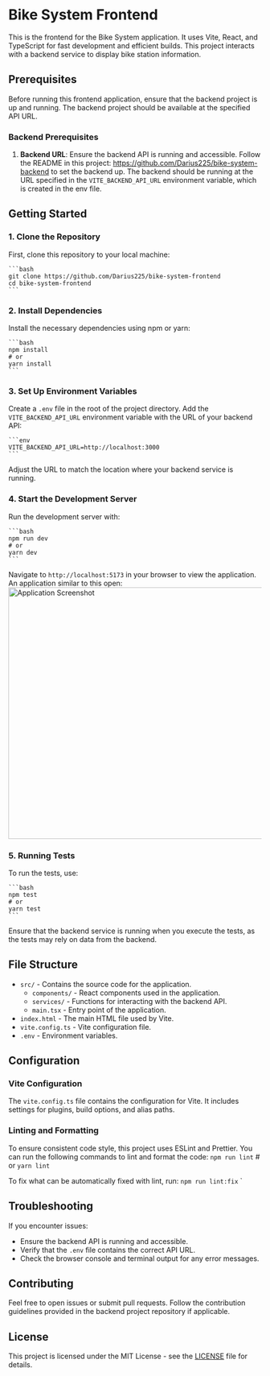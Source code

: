 # Bike System Frontend

This is the frontend for the Bike System application. It uses Vite, React, and TypeScript for fast development and efficient builds. This project interacts with a backend service to display bike station information.

## Prerequisites

Before running this frontend application, ensure that the backend project is up and running. The backend project should be available at the specified API URL.

### Backend Prerequisites

1. **Backend URL**: Ensure the backend API is running and accessible. Follow the README in this project: https://github.com/Darius225/bike-system-backend to set the backend up. The backend should be running at the URL specified in the `VITE_BACKEND_API_URL` environment variable, which is created in the env file.

## Getting Started

### 1. Clone the Repository

First, clone this repository to your local machine:

    ```bash
    git clone https://github.com/Darius225/bike-system-frontend
    cd bike-system-frontend
    ```

### 2. Install Dependencies

Install the necessary dependencies using npm or yarn:

    ```bash
    npm install
    # or
    yarn install
    ```

### 3. Set Up Environment Variables

Create a `.env` file in the root of the project directory. Add the `VITE_BACKEND_API_URL` environment variable with the URL of your backend API:

    ```env
    VITE_BACKEND_API_URL=http://localhost:3000
    ```

Adjust the URL to match the location where your backend service is running.

### 4. Start the Development Server

Run the development server with:

    ```bash
    npm run dev
    # or
    yarn dev
    ```

Navigate to `http://localhost:5173` in your browser to view the application. An application similar to this open:
<img src="images/application.png" alt="Application Screenshot" width="800" height="500" />

### 5. Running Tests

To run the tests, use:

    ```bash
    npm test
    # or
    yarn test
    ```

Ensure that the backend service is running when you execute the tests, as the tests may rely on data from the backend.

## File Structure

- `src/` - Contains the source code for the application.
  - `components/` - React components used in the application.
  - `services/` - Functions for interacting with the backend API.
  - `main.tsx` - Entry point of the application.
- `index.html` - The main HTML file used by Vite.
- `vite.config.ts` - Vite configuration file.
- `.env` - Environment variables.

## Configuration

### Vite Configuration

The `vite.config.ts` file contains the configuration for Vite. It includes settings for plugins, build options, and alias paths.

### Linting and Formatting

To ensure consistent code style, this project uses ESLint and Prettier. You can run the following commands to lint and format the code:
`npm run lint` # or
`yarn lint`

To fix what can be automatically fixed with lint, run:
`npm run lint:fix`
`

## Troubleshooting

If you encounter issues:

- Ensure the backend API is running and accessible.
- Verify that the `.env` file contains the correct API URL.
- Check the browser console and terminal output for any error messages.

## Contributing

Feel free to open issues or submit pull requests. Follow the contribution guidelines provided in the backend project repository if applicable.

## License

This project is licensed under the MIT License - see the [LICENSE](LICENSE) file for details.
